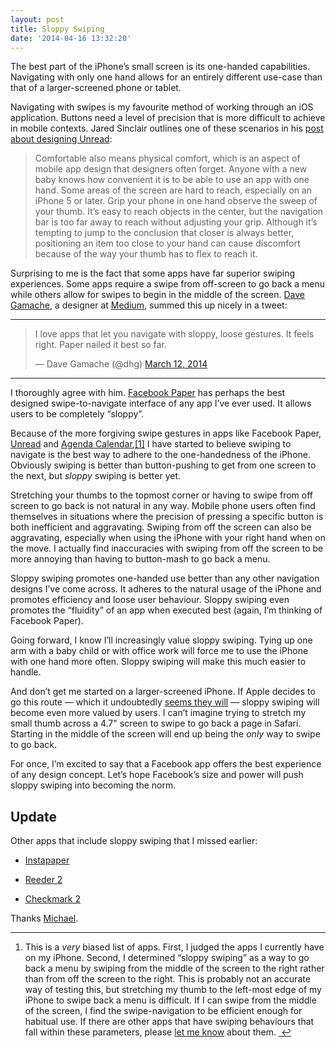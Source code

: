 ```yaml
---
layout: post
title: Sloppy Swiping
date: '2014-04-16 13:32:20'
---
```


<p data-preserve-html-node="true">The best part of the iPhone&#8217;s small screen is its one-handed capabilities. Navigating with only one hand allows for an entirely different use-case than that of a larger-screened phone or tablet. </p>

<p data-preserve-html-node="true">Navigating with swipes is my favourite method of working through an iOS application. Buttons need a level of precision that is more difficult to achieve in mobile contexts. Jared Sinclair outlines one of these scenarios in his <a data-preserve-html-node="true" href="http://blog.jaredsinclair.com/post/75555794917/designing-unread">post about designing Unread</a>:</p>

<blockquote data-preserve-html-node="true">
<p data-preserve-html-node="true">Comfortable also means physical comfort, which is an aspect of mobile app design that designers often forget. Anyone with a new baby knows how convenient it is to be able to use an app with one hand. Some areas of the screen are hard to reach, especially on an iPhone 5 or later. Grip your phone in one hand observe the sweep of your thumb. It’s easy to reach objects in the center, but the navigation bar is too far away to reach without adjusting your grip. Although it’s tempting to jump to the conclusion that closer is always better, positioning an item too close to your hand can cause discomfort because of the way your thumb has to flex to reach it.</p>
</blockquote>

<p data-preserve-html-node="true">Surprising to me is the fact that some apps have far superior swiping experiences. Some apps require a swipe from off-screen to go back a menu while others allow for swipes to begin in the middle of the screen. <a data-preserve-html-node="true" href="http://davegamache.com">Dave Gamache</a>, a designer at <a data-preserve-html-node="true" href="http://medium.com">Medium</a>, summed this up nicely in a tweet:</p>

<hr data-preserve-html-node="true">

<blockquote data-preserve-html-node="true" class="twitter-tweet" lang="en"><p data-preserve-html-node="true">I love apps that let you navigate with sloppy, loose gestures. It feels right. Paper nailed it best so far.</p>&mdash; Dave Gamache (@dhg) <a data-preserve-html-node="true" href="https://twitter.com/dhg/statuses/443611403622969344">March 12, 2014</a></blockquote>

<script data-preserve-html-node="true" async src="//platform.twitter.com/widgets.js" charset="utf-8"></script>

<hr data-preserve-html-node="true">

<p data-preserve-html-node="true">I thoroughly agree with him. <a data-preserve-html-node="true" href="https://itunes.apple.com/us/app/paper-stories-from-facebook/id794163692?mt=8&amp;uo=4&amp;at=1l3v5At">Facebook Paper</a> has perhaps the best designed swipe-to-navigate interface of any app I&#8217;ve ever used. It allows users to be completely &#8220;sloppy&#8221;. </p>

<p data-preserve-html-node="true">Because of the more forgiving swipe gestures in apps like Facebook Paper, <a data-preserve-html-node="true" href="https://itunes.apple.com/us/app/unread-an-rss-reader/id754143884?mt=8&amp;uo=4&amp;at=1l3v5At">Unread</a> and <a data-preserve-html-node="true" href="https://itunes.apple.com/us/app/agenda-calendar-4/id665368550?mt=8&amp;uo=4&amp;at=1l3v5At">Agenda Calendar</a>,<a data-preserve-html-node="true" href="#fn:1" id="fnref:1" title="see footnote" class="footnote">[1]</a> I have started to believe swiping to navigate is the best way to adhere to the one-handedness of the iPhone. Obviously swiping is better than button-pushing to get from one screen to the next, but <em data-preserve-html-node="true">sloppy</em> swiping is better yet.</p>

<p data-preserve-html-node="true">Stretching your thumbs to the topmost corner or having to swipe from off screen to go back is not natural in any way. Mobile phone users often find themselves in situations where the precision of pressing a specific button is both inefficient and aggravating. Swiping from off the screen can also be aggravating, especially when using the iPhone with your right hand when on the move. I actually find inaccuracies with swiping from off the screen to be more annoying than having to button-mash to go back a menu.</p>

<p data-preserve-html-node="true">Sloppy swiping promotes one-handed use better than any other navigation designs I&#8217;ve come across. It adheres to the natural usage of the iPhone and promotes efficiency and loose user behaviour. Sloppy swiping even promotes the &#8220;fluidity&#8221; of an app when executed best (again, I&#8217;m thinking of Facebook Paper). </p>

<p data-preserve-html-node="true">Going forward, I know I&#8217;ll increasingly value sloppy swiping. Tying up one arm with a baby child or with office work will force me to use the iPhone with one hand more often. Sloppy swiping will make this much easier to handle.</p>

<p data-preserve-html-node="true">And don&#8217;t get me started on a larger-screened iPhone. If Apple decides to go this route — which it undoubtedly <a data-preserve-html-node="true" href="http://www.macrumors.com/2014/04/15/iphone6-front-panel/">seems they will</a> — sloppy swiping will become even more valued by users. I can&#8217;t imagine trying to stretch my small thumb across a 4.7&quot; screen to swipe to go back a page in Safari. Starting in the middle of the screen will end up being the <em data-preserve-html-node="true">only</em> way to swipe to go back. </p>

<p data-preserve-html-node="true">For once, I&#8217;m excited to say that a Facebook app offers the best experience of any design concept. Let&#8217;s hope Facebook&#8217;s size and power will push sloppy swiping into becoming the norm. </p>

<h2 data-preserve-html-node="true">Update</h2>

<p data-preserve-html-node="true">Other apps that include sloppy swiping that I missed earlier:</p>

<ul data-preserve-html-node="true">
<li data-preserve-html-node="true"><p data-preserve-html-node="true"><a data-preserve-html-node="true" href="https://itunes.apple.com/us/app/instapaper/id288545208?mt=8&amp;uo=4&amp;at=1l3v5At">Instapaper</a></p></li>
<li data-preserve-html-node="true"><p data-preserve-html-node="true"><a data-preserve-html-node="true" href="https://itunes.apple.com/us/app/reeder-2/id697846300?mt=8&amp;uo=4&amp;at=1l3v5At">Reeder 2</a></p></li>
<li data-preserve-html-node="true"><p data-preserve-html-node="true"><a data-preserve-html-node="true" href="https://itunes.apple.com/us/app/checkmark-2/id825863849?mt=8&amp;uo=4&amp;at=1l3v5At">Checkmark 2</a></p></li>
</ul>

<p data-preserve-html-node="true">Thanks <a data-preserve-html-node="true" href="https://twitter.com/bobrudge">Michael</a>.</p>

<div data-preserve-html-node="true" class="footnotes">
<hr data-preserve-html-node="true" />
<ol data-preserve-html-node="true">

<li data-preserve-html-node="true" id="fn:1">
<p data-preserve-html-node="true">This is a <em data-preserve-html-node="true">very</em> biased list of apps. First, I judged the apps I currently have on my iPhone. Second, I determined &#8220;sloppy swiping&#8221; as a way to go back a menu by swiping from the middle of the screen to the right rather than from off the screen to the right. This is probably not an accurate way of testing this, but stretching my thumb to the left-most edge of my iPhone to swipe back a menu is difficult. If I can swipe from the middle of the screen, I find the swipe-navigation to be efficient enough for habitual use. If there are other apps that have swiping behaviours that fall within these parameters, please <a data-preserve-html-node="true" href="http://www.thenewsprint.co/contact/">let me know</a> about them. <a data-preserve-html-node="true" href="#fnref:1" title="return to article" class="reversefootnote">&#160;&#8617;</a></p>
</li>

</ol>
</div>